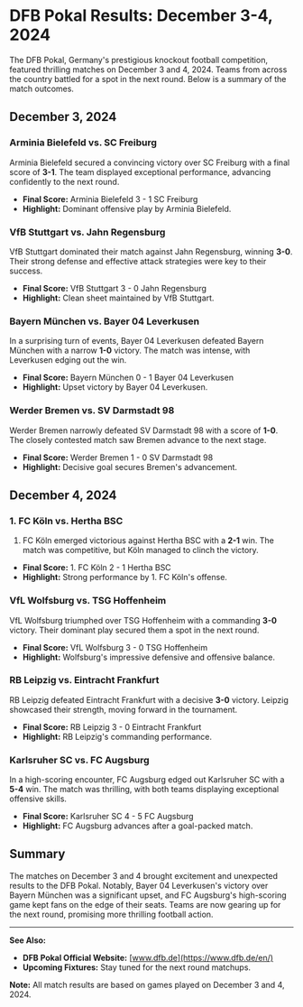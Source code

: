 # DFB Pokal Results: December 3-4, 2024

The DFB Pokal, Germany's prestigious knockout football competition, featured thrilling matches on December 3 and 4, 2024. Teams from across the country battled for a spot in the next round. Below is a summary of the match outcomes.

## December 3, 2024

### Arminia Bielefeld vs. SC Freiburg

Arminia Bielefeld secured a convincing victory over SC Freiburg with a final score of **3-1**. The team displayed exceptional performance, advancing confidently to the next round.

- **Final Score:** Arminia Bielefeld 3 - 1 SC Freiburg
- **Highlight:** Dominant offensive play by Arminia Bielefeld.

### VfB Stuttgart vs. Jahn Regensburg

VfB Stuttgart dominated their match against Jahn Regensburg, winning **3-0**. Their strong defense and effective attack strategies were key to their success.

- **Final Score:** VfB Stuttgart 3 - 0 Jahn Regensburg
- **Highlight:** Clean sheet maintained by VfB Stuttgart.

### Bayern München vs. Bayer 04 Leverkusen

In a surprising turn of events, Bayer 04 Leverkusen defeated Bayern München with a narrow **1-0** victory. The match was intense, with Leverkusen edging out the win.

- **Final Score:** Bayern München 0 - 1 Bayer 04 Leverkusen
- **Highlight:** Upset victory by Bayer 04 Leverkusen.

### Werder Bremen vs. SV Darmstadt 98

Werder Bremen narrowly defeated SV Darmstadt 98 with a score of **1-0**. The closely contested match saw Bremen advance to the next stage.

- **Final Score:** Werder Bremen 1 - 0 SV Darmstadt 98
- **Highlight:** Decisive goal secures Bremen's advancement.

## December 4, 2024

### 1. FC Köln vs. Hertha BSC

1. FC Köln emerged victorious against Hertha BSC with a **2-1** win. The match was competitive, but Köln managed to clinch the victory.

- **Final Score:** 1. FC Köln 2 - 1 Hertha BSC
- **Highlight:** Strong performance by 1. FC Köln's offense.

### VfL Wolfsburg vs. TSG Hoffenheim

VfL Wolfsburg triumphed over TSG Hoffenheim with a commanding **3-0** victory. Their dominant play secured them a spot in the next round.

- **Final Score:** VfL Wolfsburg 3 - 0 TSG Hoffenheim
- **Highlight:** Wolfsburg's impressive defensive and offensive balance.

### RB Leipzig vs. Eintracht Frankfurt

RB Leipzig defeated Eintracht Frankfurt with a decisive **3-0** victory. Leipzig showcased their strength, moving forward in the tournament.

- **Final Score:** RB Leipzig 3 - 0 Eintracht Frankfurt
- **Highlight:** RB Leipzig's commanding performance.

### Karlsruher SC vs. FC Augsburg

In a high-scoring encounter, FC Augsburg edged out Karlsruher SC with a **5-4** win. The match was thrilling, with both teams displaying exceptional offensive skills.

- **Final Score:** Karlsruher SC 4 - 5 FC Augsburg
- **Highlight:** FC Augsburg advances after a goal-packed match.

## Summary

The matches on December 3 and 4 brought excitement and unexpected results to the DFB Pokal. Notably, Bayer 04 Leverkusen's victory over Bayern München was a significant upset, and FC Augsburg's high-scoring game kept fans on the edge of their seats. Teams are now gearing up for the next round, promising more thrilling football action.

---

**See Also:**

- **DFB Pokal Official Website:** [www.dfb.de](https://www.dfb.de/en/)
- **Upcoming Fixtures:** Stay tuned for the next round matchups.

**Note:** All match results are based on games played on December 3 and 4, 2024.


